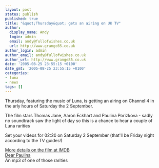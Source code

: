 ```yaml
---
layout: post
status: publish
published: true
title: "&quot;Thursday&quot; gets an airing on UK TV"
author:
  display_name: Andy
  login: admin
  email: andy@fullofwishes.co.uk
  url: http://www.grange85.co.uk
author_login: admin
author_email: andy@fullofwishes.co.uk
author_url: http://www.grange85.co.uk
date: '2005-08-25 23:55:15 +0100'
date_gmt: '2005-08-25 23:55:15 +0100'
categories:
- luna
- news
tags: []
---
```

<p>Thursday, featuring the music of Luna, is getting an airing on Channel 4 in the arly hours of Saturday the 2 September.</p>
<p>The film stars Thomas Jane, Aaron Eckhart and Paulina Porizkova - sadly no soundtrack saw the light of day so this is a chance to hear a couple of Luna rarities</p>
<p>Set your videos for 02:20 on Saturday 2 September (that'll be Friday night according to the TV guides!)</p>
<p><a href="http://uk.imdb.com/title/tt0124901/combined">More details on the film at IMDB</a><br /><a href="http://db.fullofwishes.co.uk/database/discography/luna/71">Dear Paulina</a><br /><span class="removed_link" title="http://www.fullofwishes.info/galaxie/index.php?article_id=75">An mp3 of one of those rarities</span></p>
